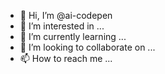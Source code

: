 - 👋 Hi, I’m @ai-codepen
- 👀 I’m interested in ...
- 🌱 I’m currently learning ...
- 💞️ I’m looking to collaborate on ...
- 📫 How to reach me ...

<!---
ai-codepen/ai-codepen is a ✨ special ✨ repository because its `README.md` (this file) appears on your GitHub profile.
You can click the Preview link to take a look at your changes.
--->
